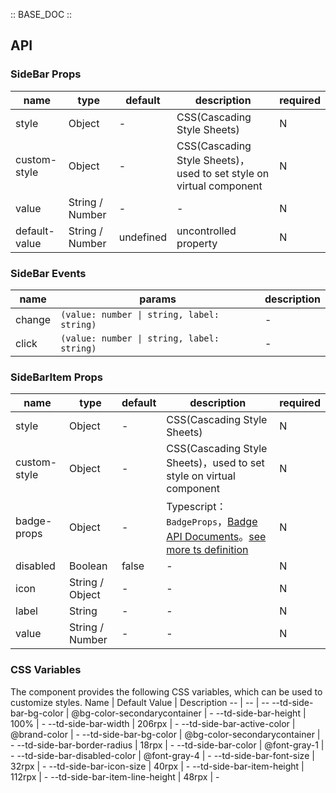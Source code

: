 :: BASE_DOC ::

## API

### SideBar Props

name | type | default | description | required
-- | -- | -- | -- | --
style | Object | - | CSS(Cascading Style Sheets) | N
custom-style | Object | - | CSS(Cascading Style Sheets)，used to set style on virtual component | N
value | String / Number | - | \- | N
default-value | String / Number | undefined | uncontrolled property | N

### SideBar Events

name | params | description
-- | -- | --
change | `(value: number \| string, label: string)` | \-
click | `(value: number \| string, label: string)` | \-


### SideBarItem Props

name | type | default | description | required
-- | -- | -- | -- | --
style | Object | - | CSS(Cascading Style Sheets) | N
custom-style | Object | - | CSS(Cascading Style Sheets)，used to set style on virtual component | N
badge-props | Object | - | Typescript：`BadgeProps`，[Badge API Documents](./badge?tab=api)。[see more ts definition](https://github.com/Tencent/tdesign-miniprogram/tree/develop/src/side-bar-item/type.ts) | N
disabled | Boolean | false | \- | N
icon | String / Object | - | \- | N
label | String | - | \- | N
value | String / Number | - | \- | N

### CSS Variables

The component provides the following CSS variables, which can be used to customize styles.
Name | Default Value | Description 
-- | -- | --
--td-side-bar-bg-color | @bg-color-secondarycontainer | - 
--td-side-bar-height | 100% | - 
--td-side-bar-width | 206rpx | - 
--td-side-bar-active-color | @brand-color | - 
--td-side-bar-bg-color | @bg-color-secondarycontainer | - 
--td-side-bar-border-radius | 18rpx | - 
--td-side-bar-color | @font-gray-1 | - 
--td-side-bar-disabled-color | @font-gray-4 | - 
--td-side-bar-font-size | 32rpx | - 
--td-side-bar-icon-size | 40rpx | - 
--td-side-bar-item-height | 112rpx | - 
--td-side-bar-item-line-height | 48rpx | -